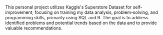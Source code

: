 This personal project utilizes Kaggle's Superstore Dataset for self-improvement, focusing on training my data analysis, problem-solving, and programming skills, primarily using SQL and R. 
The goal is to address identified problems and potential trends based on the data and to provide valuable recommendations.
